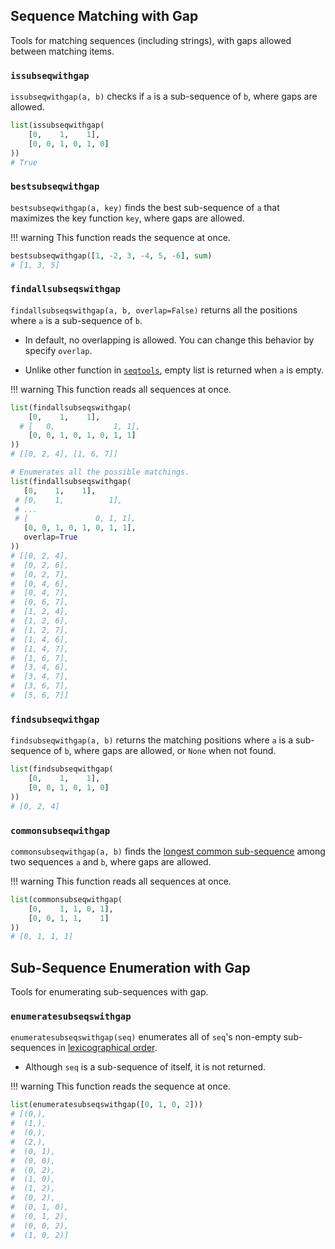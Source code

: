 ## Sequence Matching with Gap

Tools for matching sequences (including strings), with gaps allowed between matching items.

### `issubseqwithgap`

`issubseqwithgap(a, b)` checks if `a` is a sub-sequence of `b`, where gaps are allowed.

``` python
list(issubseqwithgap(
    [0,    1,    1],
    [0, 0, 1, 0, 1, 0]
))
# True
```

### `bestsubseqwithgap`

`bestsubseqwithgap(a, key)` finds the best sub-sequence of `a` that maximizes the key function `key`, where gaps are allowed.

!!! warning
    This function reads the sequence at once.

``` python
bestsubseqwithgap([1, -2, 3, -4, 5, -6], sum)
# [1, 3, 5]
```

### `findallsubseqswithgap`

`findallsubseqswithgap(a, b, overlap=False)` returns all the positions where `a` is a sub-sequence of `b`.

- In default, no overlapping is allowed. You can change this behavior by specify `overlap`.

- Unlike other function in [`seqtools`](.), empty list is returned when `a` is empty.

!!! warning
    This function reads all sequences at once.

``` python
list(findallsubseqswithgap(
    [0,    1,    1],
  # [   0,             1, 1],
    [0, 0, 1, 0, 1, 0, 1, 1]
))
# [[0, 2, 4], [1, 6, 7]]

# Enumerates all the possible matchings.
list(findallsubseqswithgap(
   [0,    1,    1],
 # [0,    1,          1],
 # ...
 # [               0, 1, 1],
   [0, 0, 1, 0, 1, 0, 1, 1],
   overlap=True
))
# [[0, 2, 4],
#  [0, 2, 6],
#  [0, 2, 7],
#  [0, 4, 6],
#  [0, 4, 7],
#  [0, 6, 7],
#  [1, 2, 4],
#  [1, 2, 6],
#  [1, 2, 7],
#  [1, 4, 6],
#  [1, 4, 7],
#  [1, 6, 7],
#  [3, 4, 6],
#  [3, 4, 7],
#  [3, 6, 7],
#  [5, 6, 7]]
```

### `findsubseqwithgap`

`findsubseqwithgap(a, b)` returns the matching positions where `a` is a sub-sequence of `b`, where gaps are allowed, or `None` when not found.

``` python
list(findsubseqwithgap(
    [0,    1,    1],
    [0, 0, 1, 0, 1, 0]
))
# [0, 2, 4]
```

### `commonsubseqwithgap`

`commonsubseqwithgap(a, b)` finds the [longest common sub-sequence](https://en.wikipedia.org/wiki/Longest_common_subsequence_problem) among two sequences `a` and `b`, where gaps are allowed.

!!! warning
    This function reads all sequences at once.

``` python
list(commonsubseqwithgap(
    [0,    1, 1, 0, 1],
    [0, 0, 1, 1,    1]
))
# [0, 1, 1, 1]
```

## Sub-Sequence Enumeration with Gap

Tools for enumerating sub-sequences with gap.

### `enumeratesubseqswithgap`

`enumeratesubseqswithgap(seq)` enumerates all of `seq`'s non-empty sub-sequences in [lexicographical order](https://en.wikipedia.org/wiki/Lexicographical_order).

- Although `seq` is a sub-sequence of itself, it is not returned.

!!! warning
    This function reads the sequence at once.

``` python
list(enumeratesubseqswithgap([0, 1, 0, 2]))
# [(0,),
#  (1,),
#  (0,),
#  (2,),
#  (0, 1),
#  (0, 0),
#  (0, 2),
#  (1, 0),
#  (1, 2),
#  (0, 2),
#  (0, 1, 0),
#  (0, 1, 2),
#  (0, 0, 2),
#  (1, 0, 2)]
```

